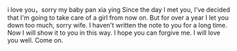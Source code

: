 i love you，sorry my baby pan xia ying
Since the day I met you, I've decided that I'm going to take care of a girl from now on. But for over a year I let you down too much, sorry wife. I haven't written the note to you for a long time. Now I will show it to you in this way. I hope you can forgive me. I will love you well. Come on.
